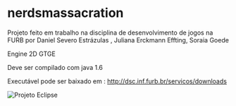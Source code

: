 # nerdsmassacration
Projeto feito em trabalho na disciplina de desenvolvimento de jogos na FURB por Daniel Severo Estrázulas , Juliana Erckmann Effting, Soraia Goede

Engine 2D GTGE

Deve ser compilado com java 1.6

Executável pode ser baixado em :
http://dsc.inf.furb.br/servicos/downloads


![Projeto Eclipse](https://user-images.githubusercontent.com/9338990/53114454-8bac5d00-3522-11e9-9fd9-e088254de1d0.png)
